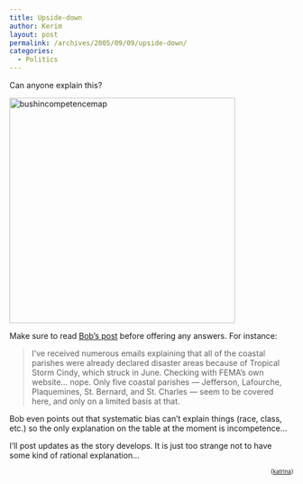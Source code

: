 ```yaml
---
title: Upside-down
author: Kerim
layout: post
permalink: /archives/2005/09/09/upside-down/
categories:
  - Politics
---
```

Can anyone explain this?

<a href="http://www.bobharris.com/content/view/637/1/" onclick="_gaq.push(['_trackEvent', 'outbound-article', 'http://www.bobharris.com/content/view/637/1/', '']);"  title="Photo Sharing"><img src="http://static.flickr.com/25/41729159_5b52464bc0_o.gif" width="400" height="400" alt="bushincompetencemap" /></a>

Make sure to read <a href="http://www.bobharris.com/content/view/637/1/" onclick="_gaq.push(['_trackEvent', 'outbound-article', 'http://www.bobharris.com/content/view/637/1/', 'Bob&#8217;s post']);" >Bob&#8217;s post</a> before offering any answers. For instance:

> I&#8217;ve received numerous emails explaining that all of the coastal parishes were already declared disaster areas because of Tropical Storm Cindy, which struck in June. Checking with FEMA&#8217;s own website&#8230; nope. Only five coastal parishes &#8212; Jefferson, Lafourche, Plaquemines, St. Bernard, and St. Charles &#8212; seem to be covered here, and only on a limited basis at that.

Bob even points out that systematic bias can&#8217;t explain things (race, class, etc.) so the only explanation on the table at the moment is incompetence&#8230;

I&#8217;ll post updates as the story develops. It is just too strange not to have some kind of rational explanation&#8230;  
<!-- technorati tags start -->

<div style="text-align:right;">
  <span style="font-size:x-small;">{<a href="http://www.technorati.com/tag/katrina" onclick="_gaq.push(['_trackEvent', 'outbound-article', 'http://www.technorati.com/tag/katrina', 'katrina']);"  rel="tag">katrina</a>}</span>


<!-- technorati tags end -->

